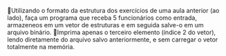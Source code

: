 Utilizando o formato da estrutura dos exercícios de uma aula anterior (ao
lado), faça um programa que receba 5 funcionários como entrada, armazeneos em um vetor de estruturas e em seguida salve-o em um arquivo binário.
Imprima apenas o terceiro elemento (índice 2 do vetor), lendo diretamente
do arquivo salvo anteriormente, e sem carregar o vetor totalmente na
memória.